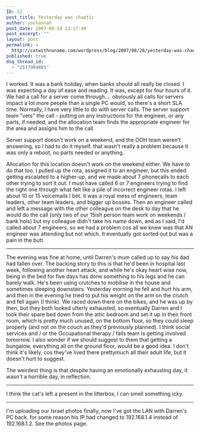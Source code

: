 ```yaml
---
ID: 52
post_title: Yesterday was chaotic
author: yochannah
post_date: 2007-08-28 22:17:49
post_excerpt: ""
layout: post
permalink: >
  http://catwithnoname.com/wordpress/blog/2007/08/28/yesterday-was-chaotic/
published: true
dsq_thread_id:
  - "2517904885"
---
```

I worked. It was a bank holiday, when banks should all really be closed. I was expecting a day of ease and reading. It was, except for four hours of it. We had a call for a server come through.... obviously all calls for servers impact a lot more people than a single PC would, so there's a short SLA time. Normally, I have very little to do with server calls. The server support team "vets" the call - putting on any instructions for the engineer, or any parts, if needed, and the allocation team finds the appropriate engineer for the area and assigns him to the call.

Server support doesn't work on a weekend, and the OOH team weren't answering, so I had to do it myself. that wasn't really a problem because it was only a reboot, no parts needed or anything.

Allocation for this location doesn't work on the weekend either. We have to do that too. I pulled up the rota, assigned it to an engineer, but this ended getting escalated to a higher-up, and we made about 7 phonecalls to each other trying to sort it out. I must have called 6 or 7 engineers trying to find the right one through what felt like a pile of incorrect engineer rotas. I left about 10 or 15 voicemails I bet. it was a royal mess of engineers, team leaders, other team leaders, and bigger up bosses. Then an engineer called and left a message with the other colleague on the desk to day that he would do the call (only two of our 15ish person team work on weekends / bank hols) but my colleague didn't take his name down, and as I said, I'd called about 7 engineers, so we had a problem cos all we knew was that AN engineer was attending but not which. It eventually got sorted out but was a pain in the butt. 

<hr />

The evening was fine at home, until Darren's mum called up to say his dad had fallen over. The backing story to this is that he'd been in hospital last week, following another heart attack, and while he's okay heart wise now, being in the bed for five days has done something to his legs and he can barely walk. He's been using crutches to mobilise in the house and sometimes sleeping downstairs. Yesterday morning he fell and hurt his arm, and then in the evening he tried to put his weight on the arm on the crutch and fell again (I think). We raced down there on the bikes, and he was up by then, but they both looked utterly exhausted, so eventually Darren and I took their spare bed down from the attic bedroom and set it up in their front room, which is pretty much unused, on the bottom floor, so they could sleep properly (and not on the couch as they'd previously planned). I think social services and / or the Occupational therapy / falls team is getting involved tomorrow. I also wonder if we should suggest to them that getting a bungalow, everything all on the ground floor, would be a good idea. I don't think it's likely, cos they've lived there prettymuch all their adult life, but it doesn't hurt to suggest.

The weirdest thing is that despite having an emotionally exhausting day, it wasn't a horrible day, in reflection. 

<hr />

I think the cat's left a present in the litterbox, I can smell something icky.

<hr />

I'm uploading our Israel photos finally, now I've got the LAN with Darren's PC back. for some reason his IP had changed to 192.168.1.4 instead of 192.168.1.2. See the photos page.